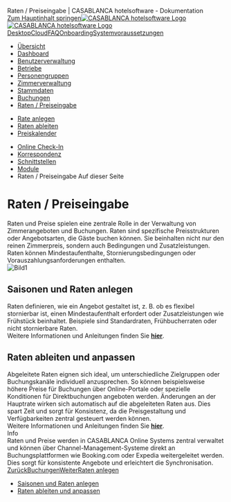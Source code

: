 Raten / Preiseingabe | CASABLANCA hotelsoftware - Dokumentation  
[Zum Hauptinhalt springen](https://docs.casablanca.at/cloud/raten/#__docusaurus_skipToContent_fallback)[![CASABLANCA hotelsoftware Logo](https://docs.casablanca.at/img/logo.png) ![CASABLANCA hotelsoftware Logo](https://docs.casablanca.at/img/Casablanca_LOGO_2022_neg.png)](https://docs.casablanca.at/) [Desktop](https://docs.casablanca.at/desktop/desktop/)[Cloud](https://docs.casablanca.at/cloud/cloud_systems/)[FAQ](https://docs.casablanca.at/faq)[Onboarding](https://docs.casablanca.at/onboarding/fiscalization)[Systemvoraussetzungen](https://docs.casablanca.at/system_requirements)  
* [Übersicht](https://docs.casablanca.at/cloud/cloud_systems/)
* [Dashboard](https://docs.casablanca.at/cloud/dashboard/)
* [Benutzerverwaltung](https://docs.casablanca.at/cloud/user_management/)
* [Betriebe](https://docs.casablanca.at/cloud/company/)
* [Personengruppen](https://docs.casablanca.at/cloud/person_groups/)
* [Zimmerverwaltung](https://docs.casablanca.at/cloud/rooms/)
* [Stammdaten](https://docs.casablanca.at/cloud/main_data/)
* [Buchungen](https://docs.casablanca.at/cloud/bookings/)
* [Raten / Preiseingabe](https://docs.casablanca.at/cloud/raten/)
+ [Rate anlegen](https://docs.casablanca.at/cloud/raten/rates/)
+ [Raten ableiten](https://docs.casablanca.at/cloud/raten/ableitung/)
+ [Preiskalender](https://docs.casablanca.at/cloud/raten/preiskalender/)
* [Online Check-In](https://docs.casablanca.at/cloud/online_checkin/)
* [Korrespondenz](https://docs.casablanca.at/cloud/online_corr/)
* [Schnittstellen](https://docs.casablanca.at/cloud/interfaces/)
* [Module](https://docs.casablanca.at/cloud/module/)  
* Raten / Preiseingabe
Auf dieser Seite

# Raten / Preiseingabe  
Raten und Preise spielen eine zentrale Rolle in der Verwaltung von Zimmerangeboten und Buchungen. Raten sind spezifische Preisstrukturen oder Angebotsarten, die Gäste buchen können. Sie beinhalten nicht nur den reinen Zimmerpreis, sondern auch Bedingungen und Zusatzleistungen. Raten können Mindestaufenthalte, Stornierungsbedingungen oder Vorauszahlungsanforderungen enthalten.  
![Bild1](https://docs.casablanca.at/assets/images/rates-cf99a774f7358d3eab7f7f907015b7ef.png "Raten")

## Saisonen und Raten anlegen[](https://docs.casablanca.at/cloud/raten/#saisonen-und-raten-anlegen "Direkter Link zu Saisonen und Raten anlegen")  
Raten definieren, wie ein Angebot gestaltet ist, z. B. ob es flexibel stornierbar ist, einen Mindestaufenthalt erfordert oder Zusatzleistungen wie Frühstück beinhaltet. Beispiele sind Standardraten, Frühbucherraten oder nicht stornierbare Raten.  
Weitere Informationen und Anleitungen finden Sie **[hier](https://docs.casablanca.at/cloud/raten/rates/)**.

## Raten ableiten und anpassen[](https://docs.casablanca.at/cloud/raten/#raten-ableiten-und-anpassen "Direkter Link zu Raten ableiten und anpassen")  
Abgeleitete Raten eignen sich ideal, um unterschiedliche Zielgruppen oder Buchungskanäle individuell anzusprechen. So können beispielsweise höhere Preise für Buchungen über Online-Portale oder spezielle Konditionen für Direktbuchungen angeboten werden. Änderungen an der Hauptrate wirken sich automatisch auf die abgeleiteten Raten aus. Dies spart Zeit und sorgt für Konsistenz, da die Preisgestaltung und Verfügbarkeiten zentral gesteuert werden können.  
Weitere Informationen und Anleitungen finden Sie **[hier](https://docs.casablanca.at/cloud/raten/ableitung/)**.  
Info  
Raten und Preise werden in CASABLANCA Online Systems zentral verwaltet und können über Channel-Management-Systeme direkt an Buchungsplattformen wie Booking.com oder Expedia weitergeleitet werden. Dies sorgt für konsistente Angebote und erleichtert die Synchronisation.  
[ZurückBuchungen](https://docs.casablanca.at/cloud/bookings/)[WeiterRaten anlegen](https://docs.casablanca.at/cloud/raten/rates/)  
* [Saisonen und Raten anlegen](https://docs.casablanca.at/cloud/raten/#saisonen-und-raten-anlegen)
* [Raten ableiten und anpassen](https://docs.casablanca.at/cloud/raten/#raten-ableiten-und-anpassen)